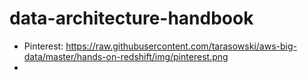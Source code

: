 # data-architecture-handbook

* Pinterest: https://raw.githubusercontent.com/tarasowski/aws-big-data/master/hands-on-redshift/img/pinterest.png
* 
